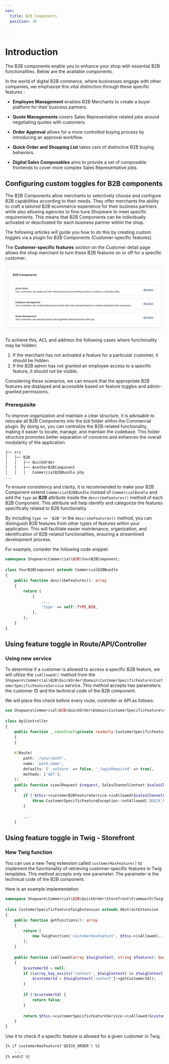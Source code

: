 ```yaml
---
nav:
  title: B2B Components
  position: 30

---
```


# Introduction

The B2B components enable you to enhance your shop with essential B2B functionalities. Below are the available components.

In the world of digital B2B commerce, where businesses engage with other companies, we emphasize this vital distinction through these specific features :

* **Employee Management** enables B2B Merchants to create a buyer platform for their business partners.

* **Quote Managements** covers Sales Representative related jobs around negotiating quotes with customers.

* **Order Approval** allows for a more controlled buying process by introducing an approval workflow.

* **Quick Order and Shopping List** takes care of distinctive B2B buying behaviors.

* **Digital Sales Composables** aims to provide a set of composable frontends to cover more complex Sales Representative jobs.

## Configuring custom toggles for B2B components

The B2B Components allow merchants to selectively choose and configure B2B capabilities according to their needs. They offer merchants the ability to craft a tailored B2B ecommerce experience for their business partners while also allowing agencies to fine-tune Shopware to meet specific requirements. This means that B2B Components can be individually activated or deactivated for each business partner within the shop.

The following articles will guide you how to do this by creating custom toggles via a plugin for B2B Components (Customer-specific features).

The **Customer-specific features** section on the Customer detail page allows the shop merchant to turn these B2B features on or off for a specific customer. 

![Feature Toggles](../../../assets/b2b-feature-toggles.png)

To achieve this, ACL and address the following cases where functionality may be hidden:

1. If the merchant has not activated a feature for a particular customer, it should be hidden.
2. If the B2B admin has not granted an employee access to a specific feature, it should not be visible.

Considering these scenarios, we can ensure that the appropriate B2B features are displayed and accessible based on feature toggles and admin-granted permissions.

### Prerequisite

To improve organization and maintain a clear structure, it is advisable to relocate all B2B Components into the `B2B` folder within the Commercial plugin. By doing so, you can centralize the B2B-related functionality, making it easier to locate, manage, and maintain the codebase. This folder structure promotes better separation of concerns and enhances the overall modularity of the application.

```
├── src
│   ├── B2B
│   │   ├── QuickOrder
│   │   ├── AnotherB2BComponent
│   │   │   CommercialB2BBundle.php
...

```

To ensure consistency and clarity, it is recommended to make your B2B Component extend `CommercialB2BBundle` instead of `CommercialBundle` and add the `type` as **B2B** attribute inside the `describeFeatures()` method of each B2B Component. This attribute will help identify and categorize the features specifically related to B2B functionality.

By including `type => 'B2B'` in the `describeFeatures()` method, you can distinguish B2B features from other types of features within your application. This will facilitate easier maintenance, organization, and identification of B2B-related functionalities, ensuring a streamlined development process.

For example, consider the following code snippet:

```php
namespace Shopware\Commercial\B2B\YourB2BComponent;

class YourB2BComponent extends CommercialB2BBundle
{
    public function describeFeatures(): array
    {
        return [
            [
                ...,
                'type' => self::TYPE_B2B,
            ],
        ];
    }
}
```

## Using feature toggle in Route/API/Controller

### Using new service

To determine if a customer is allowed to access a specific B2B feature, we will utilize the `isAllowed()` method from the `Shopware\Commercial\B2B\QuickOrder\Domain\CustomerSpecificFeature\CustomerSpecificFeatureService` service. This method accepts two parameters: the customer ID and the technical code of the B2B component.

We will place this check before every route, controller or API as follows:

```php
use Shopware\Commercial\B2B\QuickOrder\Domain\CustomerSpecificFeature\CustomerSpecificFeatureService;
 
class ApiController
{
    public function __construct(private readonly CustomerSpecificFeatureService $customerSpecificFeatureService)
    {
    }

    #[Route(
        path: '/your/path',
        name: 'path.name',
        defaults: ['_noStore' => false, '_loginRequired' => true],
        methods: ['GET'],
    )]
    public function view(Request $request, SalesChannelContext $salesChannelContext): Response
    {
        if (!$this->customerB2BFeatureService->isAllowed($salesChannelContext->getCustomerId(), 'QUICK_ORDER')) {
            throw CustomerSpecificFeatureException::notAllowed('QUICK_ORDER');
        }

        ...
    }
```

## Using feature toggle in Twig - Storefront

### New Twig function

You can use a new Twig extension called `customerHasFeature()` to implement the functionality of retrieving customer-specific features in Twig templates. This method accepts only one parameter. The parameter is the technical code of the B2B component.

Here is an example implementation:

```php
namespace Shopware\Commercial\B2B\QuickOrder\Storefront\Framework\Twig\Extension;

class CustomerSpecificFeatureTwigExtension extends AbstractExtension
{
    public function getFunctions(): array
    {
        return [
            new TwigFunction('customerHasFeature', $this->isAllowed(...), ['needs_context' => true]),
        ];
    }

    public function isAllowed(array $twigContext, string $feature): bool
    {
        $customerId = null;
        if (\array_key_exists('context', $twigContext) && $twigContext['context'] instanceof SalesChannelContext) {
            $customerId = $twigContext['context']->getCustomerId();
        }
        
        if (!$customerId) {
            return false;
        }
        
        return $this->customerSpecificFeatureService->isAllowed($customerId, $feature);
    }
}
```

Use it to check if a specific feature is allowed for a given customer in Twig.

```html
{% if customerHasFeature('QUICK_ORDER') %}
    ...
{% endif %}
```
